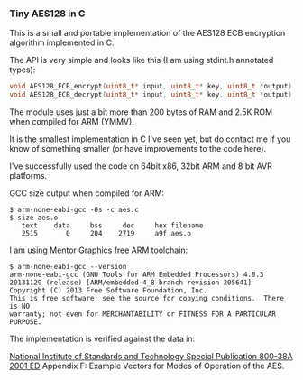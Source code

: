 ### Tiny AES128 in C

This is a small and portable implementation of the AES128 ECB encryption algorithm implemented in C.

The API is very simple and looks like this (I am using stdint.h annotated types):

```C
void AES128_ECB_encrypt(uint8_t* input, uint8_t* key, uint8_t *output);
void AES128_ECB_decrypt(uint8_t* input, uint8_t* key, uint8_t *output);
```

The module uses just a bit more than 200 bytes of RAM and 2.5K ROM when compiled for ARM (YMMV).

It is the smallest implementation in C I've seen yet, but do contact me if you know of something smaller (or have improvements to the code here).


I've successfully used the code on 64bit x86, 32bit ARM and 8 bit AVR platforms.


GCC size output when compiled for ARM:



    $ arm-none-eabi-gcc -Os -c aes.c
    $ size aes.o
       text    data     bss     dec     hex filename
       2515       0     204    2719     a9f aes.o


I am using Mentor Graphics free ARM toolchain:


    $ arm-none-eabi-gcc --version
    arm-none-eabi-gcc (GNU Tools for ARM Embedded Processors) 4.8.3 20131129 (release) [ARM/embedded-4_8-branch revision 205641]
    Copyright (C) 2013 Free Software Foundation, Inc.
    This is free software; see the source for copying conditions.  There is NO
    warranty; not even for MERCHANTABILITY or FITNESS FOR A PARTICULAR PURPOSE.




The implementation is verified against the data in:

[National Institute of Standards and Technology Special Publication 800-38A 2001 ED](http://csrc.nist.gov/publications/nistpubs/800-38a/sp800-38a.pdf) Appendix F: Example Vectors for Modes of Operation of the AES.



